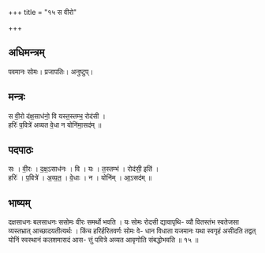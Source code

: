 +++
title = "१५ स वीरो"

+++
## अधिमन्त्रम्
पवमानः सोमः। प्रजापतिः। अनुष्टुप्।

## मन्त्रः
स वी॒रो द॑क्ष॒साध॑नो॒ वि यस्त॒स्तम्भ॒ रोद॑सी ।  
हरिः॑ प॒वित्रे॑ अव्यत वे॒धा न योनि॑मा॒सद॑म् ॥

## पदपाठः
सः । वी॒रः । द॒क्ष॒ऽसाध॑नः । वि । यः । त॒स्तम्भ॑ । रोद॑सी॒ इति॑ ।  
हरिः॑ । प॒वित्रे॑ । अ॒व्य॒त॒ । वे॒धाः । न । योनि॑म् । आ॒ऽसद॑म् ॥

## भाष्यम्
दक्षसाधनः बलसाधनः ससोमः वीरः समर्थो भवति । यः सोमः रोदसी द्यावापृथि- व्यौ वितस्तंभ स्वतेजसा व्यस्तभ्रात् आच्छादयतीत्यर्थः । किंच हरिर्हरितवर्णः सोमः वे- धान विधाता यजमानः यथा स्वगृहं असीदति तद्वत् योनिं स्वस्थानं कलशमासदं आस- त्तुं पवित्रे अव्यत आवृणोति संबद्धोभवति ॥ १५ ॥